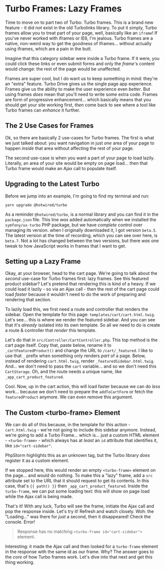 # Turbo Frames: Lazy Frames

Time to move on to part two of Turbo: Turbo frames. This is a brand new feature -
it did *not* exist in the old Turbolinks library. To put it simply, Turbo
frames allow you to treat part of your page, well, basically like an `iframe`!
If you've never worked with iframes or IE6, I'm jealous. Turbo frames are a native,
non-weird way to get the goodness of iframes... without actually using iframes,
which are a pain in the butt.

Imagine that this category sidebar were inside a Turbo frame. If it were, you
could click these links or even submit forms and only the *frame's* content would
change: the rest of the page would be unaffected.

Frames are super cool, but I *do* want us to keep something in mind: they're an
"extra" feature. Turbo Drive gives us the single page app experience. Frames give
us the ability to make the user experience even *better*. But using frames *does*
mean that you'll need to write some extra code. Frames are form of progressive
enhancement... which basically means that you should get your site working first,
*then* come back to see where a tool like Turbo frames can *enhance* it further.

## The 2 Use Cases for Frames

Ok, so there are basically 2 use-cases for Turbo frames. The first is what we just
talked about: you want navigation in just *one* area of your page to happen
*inside* that area without affecting the rest of your page.

The second use-case is when you want a part of your page to load lazily. Literally,
an area of your site would be empty on page load... then that Turbo frame would make
an Ajax call to populate itself.

## Upgrading to the Latest Turbo

Before we jump into an example, I'm going to find my terminal and run:

```terminal
yarn upgrade @hotwired/turbo
```

As a reminder `@hotwired/turbo`, is a normal library and you can find it in the
`package.json` file. This line *was* added automatically when we installed the
`symfony/ux-turbo` PHP package, but we have *complete* control over managing its
version. when I originally downloaded it, I got version `beta.5`. The latest version
at the time of recording, which you can see over here, is `beta.7`. Not a lot has
changed between the two versions, but there *was* one tweak to how JavaScript works
in frames that I want to get.

## Setting up a Lazy Frame

Okay, at your browser, head to the cart page. We're going to talk about the
*second* use-case for Turbo frames first: lazy frames. See this featured
product sidebar? Let's pretend that rendering this is kind of a heavy. If we could
load it lazily - so via an Ajax call - then the rest of the cart page could load
*faster* because it wouldn't need to do the work of preparing and rendering that
section.

To lazily load this, we first need a route and controller that renders the sidebar.
Open the template for this page: `templates/cart/cart.html.twig`. Let's see...
this is where we render the featured sidebar. And you can see that it's *already*
isolated into its own template. So all *we* need to do is create a route & controller
that *render* this template.

Let's do that in `src/Controller/CartController.php`. This top method is the cart
page itself. Copy that, paste below, rename it to `_cartFeaturedProduct()`
and change the URL to `/cart/_featured`. I like to use that `_` prefix when
something only renders *part* of a page. Below, instead of rendering `cart.html.twig`,
render `_featuredSidebar.html.twig`. And... we don't need to pass the `cart`
variable... and so we don't need this `CartStorage`. Oh, and the route needs
a unique name, like `_app_cart_product_featured`.

Cool. Now, up in the cart action, this will load faster because we can do
*less* work... because we don't need to prepare the `addToCartForm` or
fetch the `featuredProduct` anymore. We can even remove this argument.

## The Custom &lt;turbo-frame&gt; Element

We can do all of this because, in the template for this action - `cart.html.twig` -
we're not going to include this sidebar anymore. Instead, we're going to add
a Turbo Frame... which is... just a custom HTML element - `<turbo-frame>` - which
always has at *least* an `id` attribute that identifies it, like `id="cart-sidebar"`.

PhpStorm highlights this as an unknown tag, but the Turbo library *does* register
it as a custom element.

If we stopped here, this would render an empty `<turbo-frame>` element on the page...
and would do nothing. To make this a "lazy" frame, add a `src` attribute set to the
URL that it should request to get its contents. In this case, that's `{{ path() }}`
then `_app_cart_product_featured`. Inside the `turbo-frame`, we can put some loading
text: this will show on page load while the Ajax call is being made.

That's it! With any luck, Turbo will see the frame, initiate the Ajax call and pop
the response inside. Let's try it! Refresh and watch closely. Woh: the "Loading..."
was there for *just* a second, then it disappeared! Check the console. Error!

> Response has no matching `<turbo-frame id="cart-sidebar">` element.

Interesting: it made the Ajax call and then looked for a `turbo-frame` element in
the response with the same id as our frame. Why? The answer goes to the *core* of
how Turbo frames work. Let's dive into that next and get this thing working.
